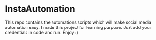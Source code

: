 # InstaAutomation
This repo contains the automations scripts which will make social media automation easy.
I made this project for learning purpose. Just add your credentials in code and run. 
Enjoy :)


